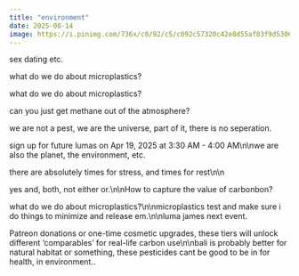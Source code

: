 ```yaml
---
title: "environment"
date: 2025-08-14
image: https://i.pinimg.com/736x/c0/92/c5/c092c57320c42e8d55af83f9d5306314.jpg
---
```


sex dating etc.

what do we do about microplastics?

what do we do about microplastics?

can you just get methane out of the atmosphere?

we are not a pest, we are the universe, part of it, there is no seperation.

sign up for future lumas on Apr 19, 2025 at 3:30 AM - 4:00 AM\n\nwe are also the planet, the environment, etc.

there are absolutely times for stress, and times for rest\n\n

yes and, both, not either or.\n\nHow to capture the value of carbonbon?

what do we do about microplastics?\n\nmicroplastics test and make sure i do things to minimize and release em.\n\nluma james next event.

Patreon donations or one-time cosmetic upgrades, these tiers will unlock different ‘comparables’ for real-life carbon use\n\nbali is probably better for natural habitat or something, these pesticides cant be good to be in for health, in environment..
